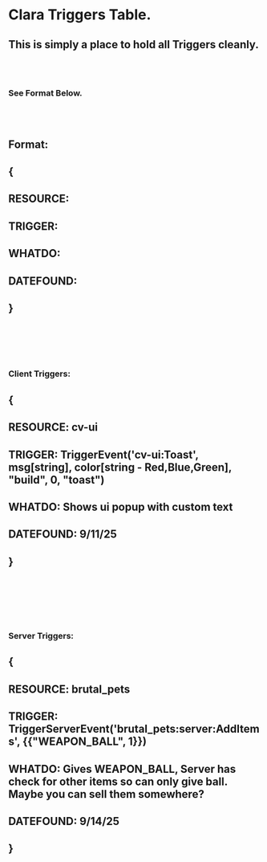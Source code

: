# Clara Triggers Table.
## This is simply a place to hold all Triggers cleanly.

<br>
<br>

### See Format Below.

<br>
<br>

## Format:
## {
## RESOURCE: 
## TRIGGER: 
## WHATDO: 
## DATEFOUND: 
## }


<br>
<br>
<br>
<br>


### Client Triggers:

## {
## RESOURCE: cv-ui
## TRIGGER: TriggerEvent('cv-ui:Toast', msg[string], color[string - Red,Blue,Green], "build", 0, "toast")
## WHATDO: Shows ui popup with custom text
## DATEFOUND: 9/11/25
## }


<br>
<br>
<br>
<br>
<br>


### Server Triggers:

## {
## RESOURCE: brutal_pets
## TRIGGER: TriggerServerEvent('brutal_pets:server:AddItems', {{"WEAPON_BALL", 1}})
## WHATDO: Gives WEAPON_BALL, Server has check for other items so can only give ball. Maybe you can sell them somewhere?
## DATEFOUND: 9/14/25
## }
